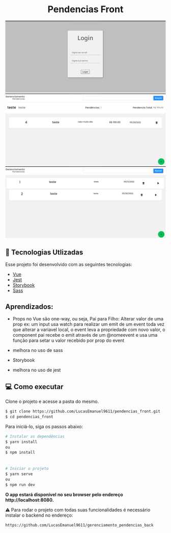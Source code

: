 <center>  <h1>Pendencias Front</h1> </center>

<img src="https://github.com/LucasEmanuel9611/pendencias_front/blob/master/src/assets/login.png" alt="Tela de login"/>
<div > 
  <img src="https://github.com/LucasEmanuel9611/pendencias_front/blob/master/src/assets/pendencias.png" alt="img Home"/>
  <img src="https://github.com/LucasEmanuel9611/pendencias_front/blob/master/src/assets/home.png" alt="img Home"/>
</div>

## 🧪 Tecnologias Utlizadas

Esse projeto foi desenvolvido com as seguintes tecnologias:

- [Vue](https://reactjs.org)
- [Jest](https://firebase.google.com/)
- [Storybook](https://www.typescriptlang.org/)
- [Sass](https://sass-lang.com/)

## Aprendizados:

- Props no Vue são one-way, ou seja, Pai para Filho: Alterar valor de uma prop ex: um input usa watch para realizar um emit de um event toda vez que alterar a variavel local, o event leva a propriedade com novo valor, o component pai recebe o emit através de um @nomeevent e usa uma função para setar u valor recebido por prop do event

- melhora no uso de sass

- Storybook

- melhora no uso de jest

## 💻 Como executar

Clone o projeto e acesse a pasta do mesmo.

```bash
$ git clone https://github.com/LucasEmanuel9611/pendencias_front.git
$ cd pendencias_front
```

Para iniciá-lo, siga os passos abaixo:

```bash
# Instalar as dependências
$ yarn install
ou
$ npm install


# Iniciar o projeto
$ yarn serve
ou
$ npm run dev
```

<strong>O app estará disponível no seu browser pelo endereço http://localhost:8080.</strong>

⚠️ Para rodar o projeto com todas suas funcionalidades é necessário instalar o backend no endereço:
```
https://github.com/LucasEmanuel9611/gerenciamento_pendencias_back
``` 
